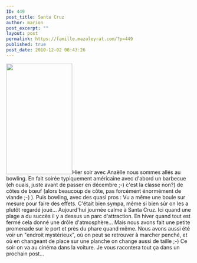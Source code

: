 ```yaml
---
ID: 449
post_title: Santa Cruz
author: marion
post_excerpt: ""
layout: post
permalink: https://famille.mazaleyrat.com/?p=449
published: true
post_date: 2010-12-02 08:43:26
---
```

﻿<a href="http://famille.mazaleyrat.com/wp-content/uploads/2010/12/IMAG0080.jpg"><img src="http://famille.mazaleyrat.com/wp-content/uploads/2010/12/IMAG0080-179x300.jpg" alt="" title="IMAG0080" width="179" height="300" class="alignleft size-medium wp-image-453" /></a>Hier soir avec Anaëlle nous sommes allés au bowling. En fait soirée typiquement américaine avec d'abord un barbecue (eh ouais, juste avant de passer en décembre ;-) c'est la classe non?) de côtes de bœuf (alors beaucoup de côte, pas forcément énormément de viande ;-) ). Puis bowling, avec des quasi pros : Vu a même une boule sur mesure pour faire des effets. C'était bien sympa, même si bien sûr on les a plutôt regardé joué...
Aujourd'hui journée calme à Santa Cruz. Ici quand une plage a du succès il y a dessus un parc d'attraction. En hiver quand tout est fermé cela donné une drôle d'atmosphère... Mais nous avons fait une petite promenade sur le port et près du phare quand même.
Nous avons aussi été voir un "endroit mystérieux", où on peut se retrouver à marcher penché, et où en changeant de place sur une planche on change aussi de taille ;-)
Ce soir on va au cinéma dans la voiture. Je vous racontera tout ça dans un prochain post...